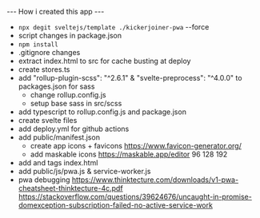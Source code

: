 

--- How i created this app ---
* `npx degit sveltejs/template ./kickerjoiner-pwa` --force
* script changes in package.json
* `npm install`
* .gitignore changes
* extract index.html to src for cache busting at deploy
* create stores.ts
* add "rollup-plugin-scss": "^2.6.1" & "svelte-preprocess": "^4.0.0" to packages.json for sass
  * change rollup.config.js
  * setup base sass in src/scss 
* add typescript to rollup.config.js and package.json
* create svelte files
* add deploy.yml for github actions
* add public/manifest.json
  * create app icons + favicons https://www.favicon-generator.org/ 
  * add maskable icons https://maskable.app/editor 96 128 192
* add <icon /> and <meta /> tags index.html
* add public/js/pwa.js & service-worker.js
* pwa debugging https://www.thinktecture.com/downloads/v1-pwa-cheatsheet-thinktecture-4c.pdf
  https://stackoverflow.com/questions/39624676/uncaught-in-promise-domexception-subscription-failed-no-active-service-work
